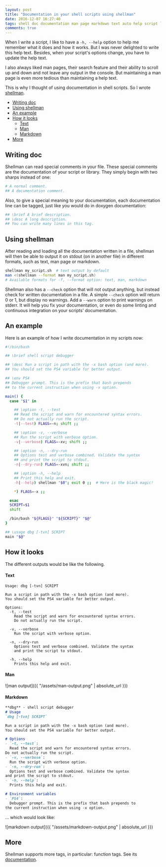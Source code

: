 ```yaml
---
layout: post
title: "Documentation in your shell scripts using shellman"
date: 2016-12-07 16:27:40
tags: shell doc documentation man page markdown text auto help script library shellman
comments: true
---
```


When I write a script, I like to have a `-h, --help` option to help me remember what it does
and how it works. But I was never delighted to write this help text. Besides, when your script's
options change, you have to update the help text.

I also always liked man pages, their search feature and their ability to scroll up and down
and not leave any output in the console. But maintaining a man page is even more tedious than
maintaining a help text.

This is why I thought of using documentation in shell scripts. So I wrote [shellman][].<!--more-->

- [Writing doc](#writing-doc)
- [Using shellman](#using-shellman)
- [An example](#an-example)
- [How it looks](#how-it-looks)
  - [Text](#text)
  - [Man](#man)
  - [Markdown](#markdown)
- [More](#more)

## Writing doc
Shellman can read special comments in your file. These special comments are the documentation
of your script or library. They simply begin with two sharps instead of one:

```bash
# A normal comment.
## A documentation comment.
```

Also, to give a special meaning to your documentation, each documentation line can be tagged,
just like you would do in doxygen documentation:

```bash
## \brief A brief description.
## \desc A long description.
## You can write many lines in this tag.
```

## Using shellman
After reading and loading all the documentation written in a file, shellman will then be able
to output it on stdout (on in another file) in different formats, such as text, man page
or markdown.

```bash
shellman my_script.sh  # text output by default
man <(shellman --format man my_script.sh)
# Available formats for -f, --format option: text, man, markdown
```

Shellman also has a `--check` option that will not output anything, but instead check for
written documentation in a file. A simple `--check` option will return 0 or 1, but display no
warnings. Add a `--warn` option to print warnings on stderr. It will help you fix your
documentation, or even do some linting and continuous integration on your scripts' documentation.

## An example
Here is an example of how I write documentation in my scripts now:

```bash
#!/bin/bash

## \brief shell script debugger

## \desc Run a script in path with the -x bash option (and more).
## You should set the PS4 variable for better output.

## \env PS4
## Debugger prompt. This is the prefix that bash prepends
## to the current instruction when using -x option.

main() {
  case "$1" in

    ## \option -t, --test
    ## Read the script and warn for encountered syntax errors.
    ## Do not actually run the script.
    -t|--test) FLAGS=-n; shift ;;

    ## \option -v, --verbose
    ## Run the script with verbose option.
    -v|--verbose) FLAGS=-xv; shift ;;

    ## \option -n, --dry-run
    ## Options test and verbose combined. Validate the syntax
    ## and print the script to stdout.
    -n|--dry-run) FLAGS=-xvn; shift ;;

    ## \option -h, --help
    ## Print this help and exit.
    -h|--help) shellman "$0"; exit 0 ;;  # Here is the black magic!

    *) FLAGS=-x ;;

  esac
  SCRIPT=$1
  shift

  /bin/bash "${FLAGS}" "${SCRIPT}" "$@"
}

## \usage dbg [-tvn] SCRIPT
main "$@"
```

## How it looks
The different outputs would be like the following.

#### Text

```
Usage: dbg [-tvn] SCRIPT

Run a script in path with the -x bash option (and more).
You should set the PS4 variable for better output.

Options:
  -t, --test
    Read the script and warn for encountered syntax errors.
    Do not actually run the script.

  -v, --verbose
    Run the script with verbose option.

  -n, --dry-run
    Options test and verbose combined. Validate the syntax
    and print the script to stdout.

  -h, --help
    Prints this help and exit.
```

#### Man
![man output]({{ "/assets/man-output.png" | absolute_url }})

#### Markdown
```markdown
**dbg** - shell script debugger
# Usage
`dbg [-tvn] SCRIPT`  

Run a script in path with the -x bash option (and more).
You should set the PS4 variable for better output.

# Options
- `-t, --test`:
  Read the script and warn for encountered syntax errors.
Do not actually run the script.
- `-v, --verbose`:
  Run the script with verbose option.
- `-n, --dry-run`:
  Options test and verbose combined. Validate the syntax
and print the script to stdout.
- `-h, --help`:
  Prints this help and exit.

# Environment variables
- `PS4`:
  Debugger prompt. This is the prefix that bash prepends to
the current instruction when using -x option.
```

... which would look like:

![markdown output]({{ "/assets/markdown-output.png" | absolute_url }})

## More
Shellman supports more tags, in particular: function tags.
See its [documentation][].

[shellman]: https://github.com/Pawamoy/shellman
[documentation]: https://github.com/Pawamoy/shellman/wiki
